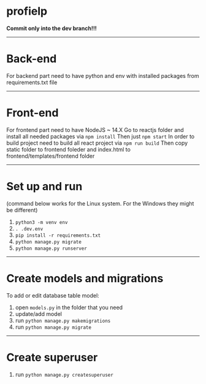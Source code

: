 # profielp

**Commit only into the dev branch!!!**

-----

# Back-end

For backend part need to have python and env with installed packages from requirements.txt file


-----

# Front-end

For frontend part need to have NodeJS ~ 14.X Go to reactjs folder and install all needed packages via ```npm install```
Then just ```npm start```
In order to build project need to build all react project via ```npm run build```
Then copy static folder to frontend foleder and index.html to frontend/templates/frontend folder

-----

# Set up and run

(command below works for the Linux system. For the Windows they might be different)

1. `python3 -m venv env`
2. `. .dev.env`
3. `pip install -r requirements.txt`
4. `python manage.py migrate`
5. `python manage.py runserver`

-----

# Create models and migrations

To add or edit database table model:

1. open `models.py` in the folder that you need
2. update/add model
3. run `python manage.py makemigrations`
4. run `python manage.py migrate`

-----

# Create superuser

1. run `python manage.py createsuperuser`